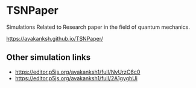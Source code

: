 # TSNPaper
Simulations Related to Research paper in the field of quantum mechanics.

https://avakanksh.github.io/TSNPaper/

## Other simulation links

- https://editor.p5js.org/avakanksh1/full/NvUrzC6c0
- https://editor.p5js.org/avakanksh1/full/2A1gyghUi
